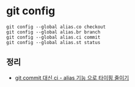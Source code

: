 # git config

```
git config --global alias.co checkout
git config --global alias.br branch
git config --global alias.ci commit
git config --global alias.st status
```

## 정리
* [git commit 대신 ci - alias 기능 으로 타이핑 줄이기](https://junho85.pe.kr/661)